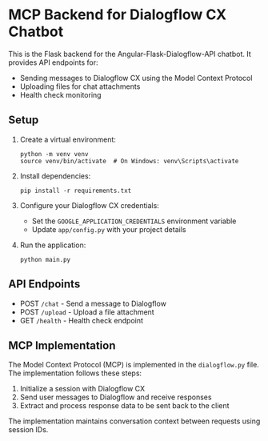 # MCP Backend for Dialogflow CX Chatbot

This is the Flask backend for the Angular-Flask-Dialogflow-API chatbot. It provides API endpoints for:

- Sending messages to Dialogflow CX using the Model Context Protocol
- Uploading files for chat attachments
- Health check monitoring

## Setup

1. Create a virtual environment:
   ```
   python -m venv venv
   source venv/bin/activate  # On Windows: venv\Scripts\activate
   ```

2. Install dependencies:
   ```
   pip install -r requirements.txt
   ```

3. Configure your Dialogflow CX credentials:
   - Set the `GOOGLE_APPLICATION_CREDENTIALS` environment variable
   - Update `app/config.py` with your project details

4. Run the application:
   ```
   python main.py
   ```

## API Endpoints

- POST `/chat` - Send a message to Dialogflow
- POST `/upload` - Upload a file attachment
- GET `/health` - Health check endpoint

## MCP Implementation

The Model Context Protocol (MCP) is implemented in the `dialogflow.py` file. The implementation follows these steps:

1. Initialize a session with Dialogflow CX
2. Send user messages to Dialogflow and receive responses
3. Extract and process response data to be sent back to the client

The implementation maintains conversation context between requests using session IDs.